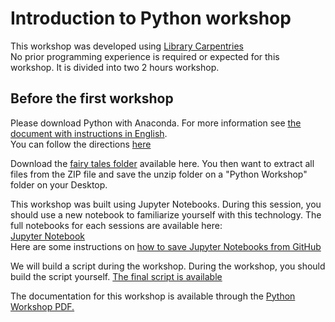 # Introduction to Python workshop

This workshop was developed using [Library Carpentries](https://librarycarpentry.org/lc-python-intro/) <br>
No prior programming experience is required or expected for this workshop. It is divided into two 2 hours workshop.

## Before the first workshop

Please download Python with Anaconda. For more information see [the document with instructions in English](https://github.com/Code4LibMontreal/IntroductionPython/blob/main/Downloading%20Anaconda.pdf).<br>
You can follow the directions [here](https://librarycarpentry.org/lc-python-intro/setup.html) <br>

Download the [fairy tales folder]() available here. You then want to extract all files from the ZIP file and save the unzip folder on a "Python Workshop" folder on your Desktop.

This workshop was built using Jupyter Notebooks. During this session, you should use a new notebook to familiarize yourself with this technology.
The full notebooks for each sessions are available here: <br>
[Jupyter Notebook](https://github.com/)<br>
Here are some instructions on [how to save Jupyter Notebooks from GitHub](https://stackoverflow.com/questions/45622602/how-to-save-jupyter-notebooks-from-github)

We will build a script during the workshop. During the workshop, you should build the script yourself. [The final script is available]()

The documentation for this workshop is available through the [Python Workshop PDF.]()


